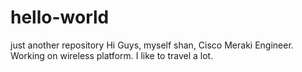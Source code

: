 # hello-world
just another repository
Hi Guys,
myself shan, Cisco Meraki Engineer. Working on wireless platform.
I like to travel a lot.
